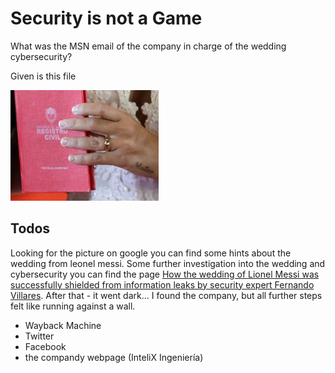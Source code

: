 # Security is not a Game

What was the MSN email of the company in charge of the wedding cybersecurity?

Given is this file

![](noname.png)

## Todos

Looking for the picture on google you can find some hints about the wedding from leonel messi.
Some further investigation into the wedding and cybersecurity you can find the page [How the wedding of Lionel Messi was successfully shielded from information leaks by security expert Fernando Villares](https://cryptoworldaffairs.com/2018/12/10/how-the-wedding-of-lionel-messi-was-successfully-shielded-from-information-leaks-by-security-expert-fernando-villares/).
After that - it went dark... I found the company, but all further steps felt like running against a wall.

 - Wayback Machine
 - Twitter
 - Facebook
 - the compandy webpage (InteliX Ingeniería)
 

